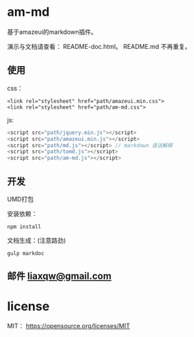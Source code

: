 # am-md

基于amazeui的markdown插件。

演示与文档请查看： README-doc.html。 README.md 不再重复。

## 使用

css：

```
<link rel="stylesheet" href="path/amazeui.min.css">
<link rel="stylesheet" href="path/am-md.css">
```

js:

```js
<script src="path/jquery.min.js"></script>
<script src="path/amazeui.min.js"></script>
<script src="path/md.js"></script> // markdown 语法解释
<script src="path/tomd.js"></script>
<script src="path/am-md.js"></script>
```

## 开发

UMD打包

安装依赖：
```
npm install
```

文档生成：(注意路劲)

```
gulp markdoc
```

## 邮件 liaxqw@gmail.com

# license

MIT： https://opensource.org/licenses/MIT
